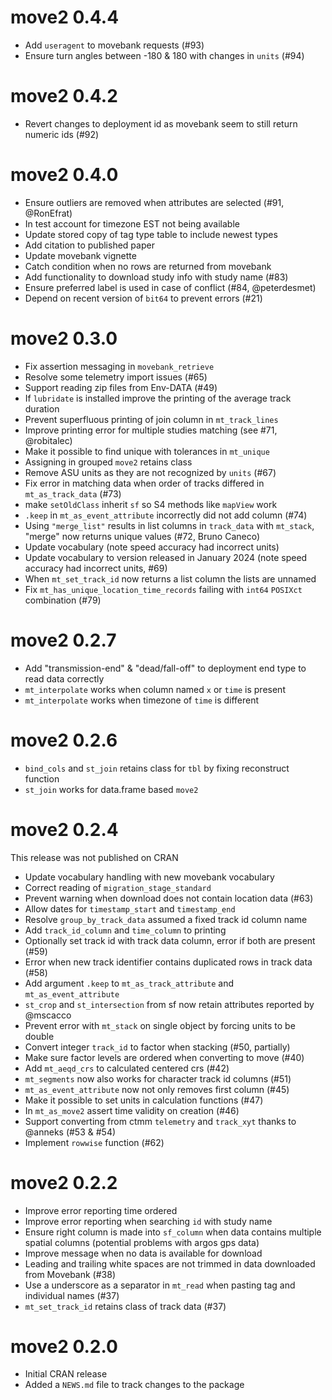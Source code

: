 # move2 0.4.4

* Add `useragent` to movebank requests (#93)
* Ensure turn angles between -180 & 180 with changes in `units` (#94)

# move2 0.4.2

* Revert changes to deployment id as movebank seem to still return numeric ids (#92)

# move2 0.4.0

* Ensure outliers are removed when attributes are selected (#91, @RonEfrat)
* In test account for timezone EST not being available
* Update stored copy of tag type table to include newest types
* Add citation to published paper
* Update movebank vignette
* Catch condition when no rows are returned from movebank
* Add functionality to download study info with study name (#83)
* Ensure preferred label is used in case of conflict (#84, @peterdesmet)
* Depend on recent version of `bit64` to prevent errors (#21)

# move2 0.3.0

* Fix assertion messaging in `movebank_retrieve`
* Resolve some telemetry import issues (#65)
* Support reading zip files from Env-DATA (#49)
* If `lubridate` is installed improve the printing of the average track duration
* Prevent superfluous printing of join column in `mt_track_lines`
* Improve printing error for multiple studies matching (see #71, @robitalec)
* Make it possible to find unique with tolerances in `mt_unique`
* Assigning in grouped `move2` retains class
* Remove ASU units as they are not recognized by `units` (#67)
* Fix error in matching data when order of tracks differed in `mt_as_track_data` (#73)
* make `setOldClass` inherit `sf` so S4 methods like `mapView` work
* `.keep` in `mt_as_event_attribute` incorrectly did not add column (#74)
* Using `"merge_list"` results in list columns in `track_data` with `mt_stack`, "merge" now returns unique values (#72, Bruno Caneco)
* Update vocabulary (note speed accuracy had incorrect units)
* Update vocabulary to version released in January 2024 (note speed accuracy had incorrect units, #69)
* When `mt_set_track_id` now returns a list column the lists are unnamed
* Fix `mt_has_unique_location_time_records` failing with `int64` `POSIXct` combination (#79)

# move2 0.2.7

* Add "transmission-end" & "dead/fall-off" to deployment end type to read data correctly
* `mt_interpolate` works when column named `x` or `time` is present
* `mt_interpolate` works when timezone of `time` is different

# move2 0.2.6

* `bind_cols` and `st_join` retains class for `tbl` by fixing reconstruct function
* `st_join` works for data.frame based `move2`

# move2 0.2.4

This release was not published on CRAN

* Update vocabulary handling with new movebank vocabulary
* Correct reading of `migration_stage_standard`
* Prevent warning when download does not contain location data (#63)
* Allow dates for `timestamp_start` and `timestamp_end`
* Resolve `group_by_track_data` assumed a fixed track id column name
* Add `track_id_column` and `time_column` to printing
* Optionally set track id with track data column, error if both are present (#59)
* Error when new track identifier contains duplicated rows in track data (#58)
* Add argument `.keep` to `mt_as_track_attribute` and `mt_as_event_attribute` 
* `st_crop` and `st_intersection` from sf now retain attributes reported by @mscacco
* Prevent error with `mt_stack` on single object by forcing units to be double
* Convert integer `track_id` to factor when stacking (#50, partially)
* Make sure factor levels are ordered when converting to move (#40)
* Add `mt_aeqd_crs` to calculated centered crs (#42)
* `mt_segments` now also works for character track id columns (#51)
* `mt_as_event_attribute` now not only removes first column (#45)
* Make it possible to set units in calculation functions (#47)
* In `mt_as_move2` assert time validity on creation (#46)
* Support converting from ctmm `telemetry` and `track_xyt` thanks to @anneks (#53 & #54)
* Implement `rowwise` function (#62)

# move2 0.2.2

* Improve error reporting time ordered
* Improve error reporting when searching `id` with study name
* Ensure right column is made into `sf_column` when data contains multiple spatial columns (potential problems with 
    argos gps data)
* Improve message when no data is available for download
* Leading and trailing white spaces are not trimmed in data downloaded from Movebank (#38)
* Use a underscore as a separator in `mt_read` when pasting tag and individual names (#37)
* `mt_set_track_id` retains class of track data (#37)

# move2 0.2.0

* Initial CRAN release
* Added a `NEWS.md` file to track changes to the package
